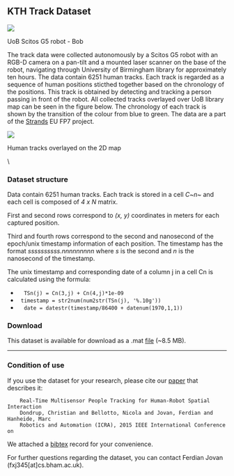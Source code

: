KTH Track Dataset
-----------------

![](./STRANDS%20public%20datasets_files/bob.jpg)

UoB Scitos G5 robot - Bob

The track data were collected autonomously by a Scitos G5 robot with an RGB-D camera on a pan-tilt and a mounted laser scanner on the base of the robot, navigating through University of Birmingham library for approximately ten hours. The data contain 6251 human tracks. Each track is regarded as a sequence of human positions sticthed together based on the chronology of the positions. This track is obtained by detecting and tracking a person passing in front of the robot. All collected tracks overlayed over UoB library map can be seen in the figure below. The chronology of each track is shown by the transition of the colour from blue to green. The data are a part of the [Strands](http://strands.acin.tuwien.ac.at/index.html) EU FP7 project.

![](./STRANDS%20public%20datasets_files/library_tracks.png)

Human tracks overlayed on the 2D map

\

### Dataset structure

Data contain 6251 human tracks. Each track is stored in a cell *C~n~* and each cell is composed of *4 x N* matrix.

First and second rows correspond to *(x, y)* coordinates in meters for each captured position.

Third and fourth rows correspond to the second and nanosecond of the epoch/unix timestamp information of each position. The timestamp has the format *ssssssssss.nnnnnnnnn* where *s* is the second and *n* is the nanosecond of the timestamp.

The unix timestamp and corresponding date of a column j in a cell Cn is calculated using the formula:

-   `  TSn(j) = Cn(3,j) + Cn(4,j)*1e-09`
-   `  timestamp = str2num(num2str(TSn(j), '%.10g')) `
-   `  date = datestr(timestamp/86400 + datenum(1970,1,1))`

### Download

This dataset is available for download as a .mat [file](https://strands.pdc.kth.se/public/TrackData/dataTrajectoryNoIDCell6251.mat) (\~8.5 MB).

* * * * *

### Condition of use

If you use the dataset for your research, please cite our [paper](https://strands.pdc.kth.se/public/TrackData/dondrup_ICRA15_WS.pdf) that describes it:

       
        Real-Time Multisensor People Tracking for Human-Robot Spatial Interaction 
        Dondrup, Christian and Bellotto, Nicola and Jovan, Ferdian and Hanheide, Marc
        Robotics and Automation (ICRA), 2015 IEEE International Conference on
        
        

We attached a [bibtex](https://strands.pdc.kth.se/public/TrackData/dondrup_ICRA15_WS.bib) record for your convenience.

For further questions regarding the dataset, you can contact Ferdian Jovan (fxj345[at]cs.bham.ac.uk).
